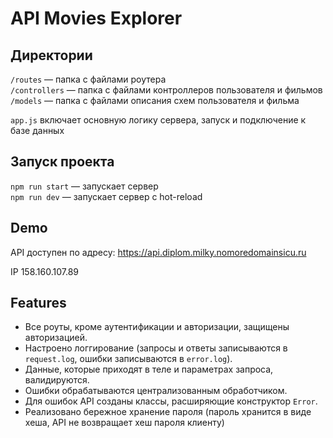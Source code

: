 # API Movies Explorer

## Директории

`/routes` — папка с файлами роутера  
`/controllers` — папка с файлами контроллеров пользователя и фильмов   
`/models` — папка с файлами описания схем пользователя и фильма  
  
`app.js` включает основную логику сервера, запуск и подключение к базе данных

## Запуск проекта

`npm run start` — запускает сервер   
`npm run dev` — запускает сервер с hot-reload

## Demo

API доступен по адресу: https://api.diplom.milky.nomoredomainsicu.ru

IP 158.160.107.89


## Features

- Все роуты, кроме аутентификации и авторизации, защищены авторизацией.
- Настроено логгирование (запросы и ответы записываются в `request.log`, ошибки записываются в `error.log`).
- Данные, которые приходят в теле и параметрах запроса, валидируются.
- Ошибки обрабатываются централизованным обработчиком.
- Для ошибок API созданы классы, расширяющие конструктор `Error`.
- Реализовано бережное хранение пароля (пароль хранится в виде хеша, API не возвращает хеш пароля клиенту)
